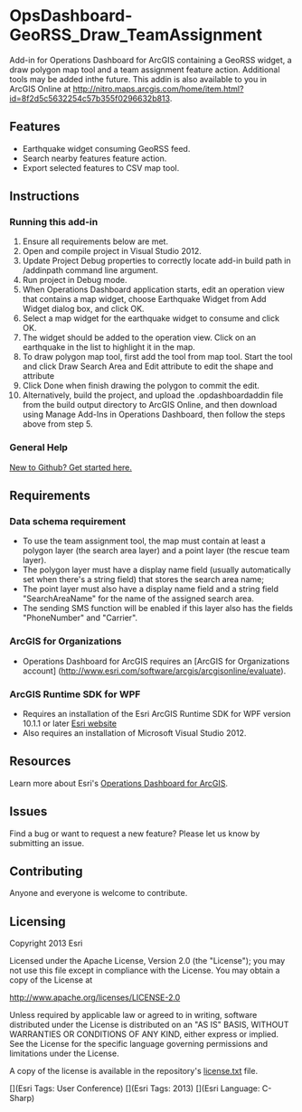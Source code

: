 OpsDashboard-GeoRSS_Draw_TeamAssignment
===============================================

Add-in for Operations Dashboard for ArcGIS containing a GeoRSS widget, a draw polygon map tool and a team assignment feature action. Additional tools may be added inthe future.
This addin is also available to you in ArcGIS Online at http://nitro.maps.arcgis.com/home/item.html?id=8f2d5c5632254c57b355f0296632b813. 

## Features

* Earthquake widget consuming GeoRSS feed.
* Search nearby features feature action.
* Export selected features to CSV map tool.

## Instructions

### Running this add-in

1. Ensure all requirements below are met.
2. Open and compile project in Visual Studio 2012.
3. Update Project Debug properties to correctly locate add-in build path in /addinpath command line argument.
4. Run project in Debug mode.
5. When Operations Dashboard application starts, edit an operation view that contains a map widget, choose Earthquake Widget from Add Widget dialog box, and click OK. 
6. Select a map widget for the earthquake widget to consume and click OK.
7. The widget should be added to the operation view. Click on an earthquake in the list to highlight it in the map.
8. To draw polygon map tool, first add the tool from map tool. Start the tool and click Draw Search Area and Edit attribute to edit the shape and attribute
9. Click Done when finish drawing the polygon to commit the edit.
10. Alternatively, build the project, and upload the .opdashboardaddin file from the build output directory to ArcGIS Online, and then download using Manage Add-Ins in Operations Dashboard, then follow the steps above from step 5.

### General Help
[New to Github? Get started here.](http://htmlpreview.github.com/?https://github.com/Esri/esri.github.com/blob/master/help/esri-getting-to-know-github.html)

## Requirements
### Data schema requirement

* To use the team assignment tool, the map must contain at least a polygon layer (the search area layer) and a point layer (the rescue team layer). 
* The polygon layer must have a display name field (usually automatically set when there's a string field) that stores the search area name;
* The point layer must also have a display name field and a string field "SearchAreaName" for the name of the assigned search area.
* The sending SMS function will be enabled if this layer also has the fields "PhoneNumber" and "Carrier".

### ArcGIS for Organizations

* Operations Dashboard for ArcGIS requires an [ArcGIS for Organizations account] (http://www.esri.com/software/arcgis/arcgisonline/evaluate).

### ArcGIS Runtime SDK for WPF

* Requires an installation of the Esri ArcGIS Runtime SDK for WPF version 10.1.1 or later [Esri website](http://resources.arcgis.com/en/communities/runtime-wpf/)
* Also requires an installation of Microsoft Visual Studio 2012.

## Resources

Learn more about Esri's [Operations Dashboard for ArcGIS](http://www.esri.com/software/arcgis/arcgisonline/features/operations-dashboard).

## Issues

Find a bug or want to request a new feature?  Please let us know by submitting an issue.

## Contributing

Anyone and everyone is welcome to contribute.

## Licensing

Copyright 2013 Esri

Licensed under the Apache License, Version 2.0 (the "License");
you may not use this file except in compliance with the License.
You may obtain a copy of the License at

   http://www.apache.org/licenses/LICENSE-2.0
         
Unless required by applicable law or agreed to in writing, software
distributed under the License is distributed on an "AS IS" BASIS,
WITHOUT WARRANTIES OR CONDITIONS OF ANY KIND, either express or implied.
See the License for the specific language governing permissions and
limitations under the License.
                                 
A copy of the license is available in the repository's
[license.txt](https://raw.github.com/esri/OpsDashboard-GeoRSS_Draw_TeamAssignment/master/license.txt) file.
                                                                  
[](Esri Tags: User Conference)
[](Esri Tags: 2013)
[](Esri Language: C-Sharp)
                                                                                                               
                                                                                                                                                            
                                                                                                                                                            
